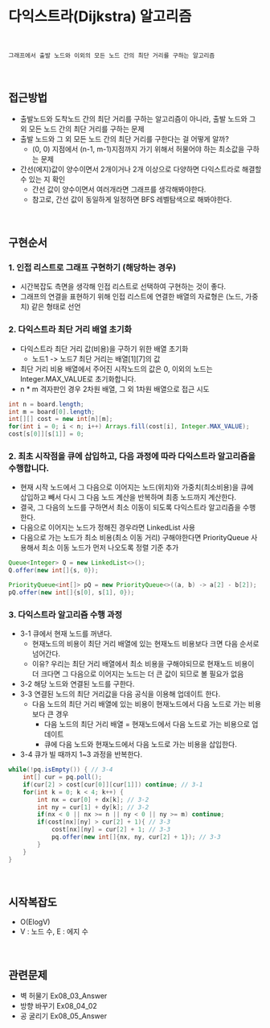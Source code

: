 # 다익스트라(Dijkstra) 알고리즘

<br>

```
그래프에서 출발 노드와 이외의 모든 노드 간의 최단 거리를 구하는 알고리즘
```

<br>

## 접근방법
- 출발노드와 도착노드 간의 최단 거리를 구하는 알고리즘이 아니라, 출발 노드와 그외 모든 노드 간의 최단 거리를 구하는 문제
- 출발 노드와 그 외 모든 노드 간의 최단 거리를 구한다는 걸 어떻게 알까?
  -  (0, 0) 지점에서 (n-1, m-1)지점까지 가기 위해서 허물어야 하는 최소값을 구하는 문제
- 간선(에지)값이 양수이면서 2개이거나 2개 이상으로 다양하면 다익스트라로 해결할 수 있는 지 확인 
  - 간선 값이 양수이면서 여러개라면 그래프를 생각해봐야한다.
  - 참고로, 간선 값이 동일하게 일정하면 BFS 레벨탐색으로 해봐야한다.
   
<br>

## 구현순서
### 1. 인접 리스트로 그래프 구현하기 (해당하는 경우)
- 시간복잡도 측면을 생각해 인접 리스트로 선택하여 구현하는 것이 좋다.
- 그래프의 연결을 표현하기 위해 인접 리스트에 연결한 배열의 자료형은 (노드, 가중치) 같은 형태로 선언

### 2. 다익스트라 최단 거리 배열 초기화
- 다익스트라 최단 거리 값(비용)을 구하기 위한 배열 초기화 
  - 노드1 -> 노드7 최단 거리는 배열[1][7]의 값
- 최단 거리 비용 배열에서 주어진 시작노드의 값은 0, 이외의 노드는 Integer.MAX_VALUE로 초기화합니다.
- n * m 격자판인 경우 2차원 배열, 그 외 1차원 배열으로 접근 시도

```java
int n = board.length;
int m = board[0].length;
int[][] cost = new int[n][m];
for(int i = 0; i < n; i++) Arrays.fill(cost[i], Integer.MAX_VALUE);
cost[s[0]][s[1]] = 0;
```
### 2. 최초 시작점을 큐에 삽입하고, 다음 과정에 따라 다익스트라 알고리즘을 수행합니다.
- 현재 시작 노드에서 그 다음으로 이어지는 노드(위치)와 가중치(최소비용)을 큐에 삽입하고 빼서 다시 그 다음 노드 계산을 반복하며 최종 노드까지 계산한다.
- 결국, 그 다음의 노드를 구하면서 최소 이동이 되도록 다익스트라 알고리즘을 수행한다.
- 다음으로 이어지는 노드가 정해진 경우라면 LinkedList 사용
- 다음으로 가는 노드가 최소 비용(최소 이동 거리) 구해야한다면 PriorityQueue 사용해서 최소 이동 노드가 먼저 나오도록 정렬 기준 추가

```java
Queue<Integer> Q = new LinkedList<>();
Q.offer(new int[]{s, 0});

PriorityQueue<int[]> pQ = new PriorityQueue<>((a, b) -> a[2] - b[2]);
pQ.offer(new int[]{s[0], s[1], 0});
```

### 3. 다익스트라 알고리즘 수행 과정
- 3-1 큐에서 현재 노드를 꺼낸다.
  - 현재노드의 비용이 최단 거리 배열에 있는 현재노드 비용보다 크면 다음 순서로 넘어간다.
  - 이유? 우리는 최단 거리 배열에서 최소 비용을 구해야되므로 현재노드 비용이 더 크다면 그 다음으로 이어지는 노드는 더 큰 값이 되므로 볼 필요가 없음 
- 3-2 해당 노드와 연결된 노드를 구한다.
- 3-3 연결된 노드의 최단 거리값을 다음 공식을 이용해 업데이트 한다.
  - 다음 노드의 최단 거리 배열에 있는 비용이 현재노드에서 다음 노드로 가는 비용보다 큰 경우
    - 다음 노드의 최단 거리 배열 = 현재노드에서 다음 노드로 가는 비용으로 업데이트
    - 큐에 다음 노드와 현재노드에서 다음 노드로 가는 비용을 삽입한다.
- 3-4 큐가 빌 때까지 1~3 과정을 반복한다.
```java
while(!pq.isEmpty()) { // 3-4
    int[] cur = pq.poll();
    if(cur[2] > cost[cur[0]][cur[1]]) continue; // 3-1
    for(int k = 0; k < 4; k++) {
        int nx = cur[0] + dx[k]; // 3-2
        int ny = cur[1] + dy[k]; // 3-2
        if(nx < 0 || nx >= n || ny < 0 || ny >= m) continue;
        if(cost[nx][ny] > cur[2] + 1){ // 3-3
            cost[nx][ny] = cur[2] + 1; // 3-3
            pq.offer(new int[]{nx, ny, cur[2] + 1}); // 3-3
        }
    }
}
```

<br>

## 시작복잡도
- O(ElogV)
- V : 노드 수, E : 에지 수
<br>

## 관련문제
- 벽 허물기 Ex08_03_Answer
- 방향 바꾸기 Ex08_04_02
- 공 굴리기 Ex08_05_Answer